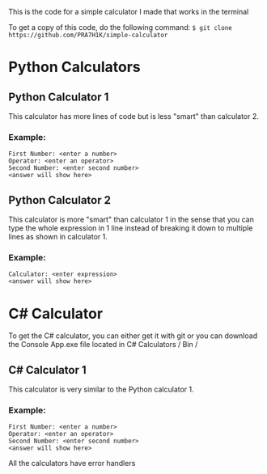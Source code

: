 This is the code for a simple calculator I made that works in the terminal

To get a copy of this code, do the following command:
`$ git clone https://github.com/PRA7H1K/simple-calculator`

# Python Calculators

## Python Calculator 1
This calculator has more lines of code but is less "smart" than calculator 2.

### Example:
```
First Number: <enter a number>
Operator: <enter an operator>
Second Number: <enter second number>
<answer will show here>
```

## Python Calculator 2
This calculator is more "smart" than calculator 1 in the sense that you can type the whole expression in 1 line instead of breaking it down to multiple lines as shown in calculator 1.

### Example:
```
Calculator: <enter expression>
<answer will show here>
```

# C# Calculator
To get the C# calculator, you can either get it with git or you can download the Console App.exe file located in C# Calculators / Bin / 

## C# Calculator 1
This calculator is very similar to the Python calculator 1.

### Example:
```
First Number: <enter a number>
Operator: <enter an operator>
Second Number: <enter second number>
<answer will show here>
```


All the calculators have error handlers
